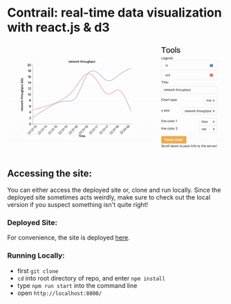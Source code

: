 # Contrail: real-time data visualization with react.js & d3

![alt text](https://raw.githubusercontent.com/ahsanazim/react-with-d3/master/assets/line-chart.gif)

## Accessing the site:

You can either access the deployed site or, clone and run locally. Since the deployed site sometimes acts weirdly, 
make sure to check out the local version if you suspect something isn't quite right!

### Deployed Site:

For convenience, the site is deployed [here](http://react-with-d3.surge.sh/).

### Running Locally:

- first `git clone`
- `cd` into root directory of repo, and enter `npm install`
- type `npm run start` into the command line
- open `http://localhost:8000/`
